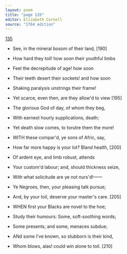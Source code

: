 ```yaml
---
layout: poem
title: "page 135"
editor: Elizabeth Cornell
source: "1764 edition"
---
```



[135]()

- See, in the mineral bosom of their land, [190]
- How hard they toil! how soon their youthful limbs
- Feel the decrepitude of age! how soon
- Their teeth desert their sockets! and how soon
- Shaking paralysis unstrings their frame!
- Yet scarce, even then, are they allow'd to view [195]
- The glorious God of day, of whom they beg,
- With earnest hourly supplications, death;
- Yet death slow comes, to torutre them the more!

- WITH these compar'd, ye sons of Afric, say,
- How far more happy is your lot? Bland health, [200]
- Of ardent eye, and limb robust, attends
- Your custom'd labour; and, should thickness seize,
- With what solicitude are ye not nurs'd!——
- Ye Negroes, then, your pleasing talk pursue;
- And, by your toil, deserve your master's care. [205]

- WHEN first your Blacks are novel to the hoe;
- Study their humours: Some, soft-soothing words;
- Some presents; and some, menaces subdue;
- ANd some I've known, so stubborn is their kind,
- Whom blows, alas! could win alone to toil. [210]
